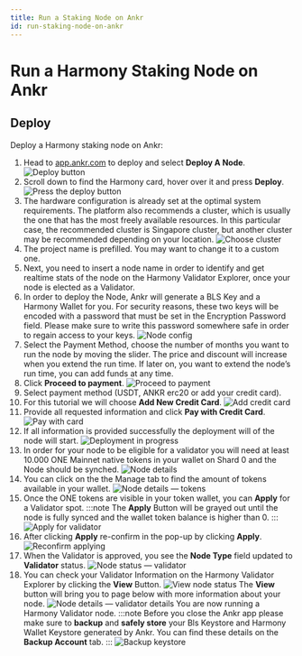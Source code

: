 ```yaml
---
title: Run a Staking Node on Ankr
id: run-staking-node-on-ankr
---
```


# Run a Harmony Staking Node on Ankr

## Deploy

Deploy a Harmony staking node on Ankr:

1. Head to [app.ankr.com](https://app.ankr.com/) to deploy and select **Deploy A Node**.
    ![Deploy button](../../../../static/img/nodes/harmony-deploy-node.png)
2. Scroll down to find the Harmony card, hover over it and press **Deploy**.
    ![Press the deploy button](../../../../static/img/nodes/harmony-press-deploy.png)
3. The hardware configuration is already set at the optimal system requirements. The platform also recommends a cluster, which is usually the one that has the most freely available resources. In this particular case, the recommended cluster is Singapore cluster, but another cluster may be recommended depending on your location.
     ![Choose cluster](../../../../static/img/nodes/harmony-choose-cluster.png)
4. The project name is prefilled. You may want to change it to a custom one.
5. Next, you need to insert a node name in order to identify and get realtime stats of the node on the Harmony Validator Explorer, once your node is elected as a Validator.
6. In order to deploy the Node, Ankr will generate a BLS Key and a Harmony Wallet for you. For security reasons, these two keys will be encoded with a password that must be set in the Encryption Password field. Please make sure to write this password somewhere safe in order to regain access to your keys.
    ![Node config](../../../../static/img/nodes/harmony-node-config.png)
7. Select the Payment Method, choose the number of months you want to run the node by moving the slider. The price and discount will increase when you extend the run time. If later on, you want to extend the node’s run time, you can add funds at any time.
8. Click **Proceed to payment**.
    ![Proceed to payment](../../../../static/img/nodes/harmony-proceed-to-payment.png)
9. Select payment method (USDT, ANKR erc20 or add your credit card).
10. For this tutorial we will choose **Add New Credit Card**.
    ![Add credit card](../../../../static/img/nodes/harmony-add-card.png)
11. Provide all requested information and click **Pay with Credit Card**.
    ![Pay with card](../../../../static/img/nodes/harmony-pay-with-card.png)
12. If all information is provided successfully the deployment will of the node will start.
    ![Deployment in progress](../../../../static/img/nodes/harmony-deployment-in-progress.png)
13. In order for your node to be eligible for a validator you will need at least 10.000 ONE Mainnet native tokens in your wallet on Shard 0 and the Node should be synched.
    ![Node details](../../../../static/img/nodes/harmony-node-details.png)
14. You can click on the the Manage tab to find the amount of tokens available in your wallet.
    ![Node details — tokens](../../../../static/img/nodes/harmony-node-details-tokens.png)
15. Once the ONE tokens are visible in your token wallet, you can **Apply** for a Validator spot.
    :::note
    The **Apply** Button will be grayed out until the node is fully synced and the wallet token balance is higher than 0.
    :::
    ![Apply for validator](../../../../static/img/nodes/harmony-node-apply-button.png)
16. After clicking **Apply** re-confirm in the pop-up by clicking **Apply**.
    ![Reconfirm applying](../../../../static/img/nodes/harmony-node-reconfirm-apply.png)
17. When the Validator is approved, you see the **Node Type** field updated to **Validator** status.
    ![Node status — validator](../../../../static/img/nodes/harmony-node-status.png)
18. You can check your Validator Information on the Harmony Validator Explorer by clicking the **View** Button.
    ![View node status](../../../../static/img/nodes/harmony-node-view.png)
    The **View** button will bring you to page below with more information about your node.
    ![Node details — validator details](../../../../static/img/nodes/harmony-node-validator-info.png)
    You are now running a Harmony Validator node.
    :::note
    Before you close the Ankr app please make sure to **backup** and **safely store** your Bls Keystore and Harmony Wallet Keystore generated by Ankr. You can find these details on the **Backup Account** tab.
    :::
    ![Backup keystore](../../../../static/img/nodes/harmony-node-keystore.png)
